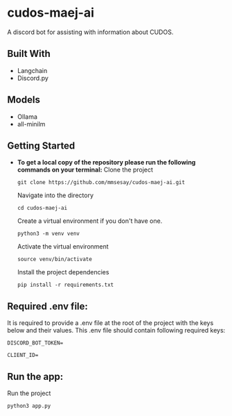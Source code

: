 # cudos-maej-ai
A discord bot for assisting with information about CUDOS.


## Built With

- Langchain
- Discord.py

## Models
- Ollama
- all-minilm


## Getting Started

- **To get a local copy of the repository please run the following commands on your terminal:**
  Clone the project
  ```
  git clone https://github.com/mmsesay/cudos-maej-ai.git
  ```
  Navigate into the directory
  ```
  cd cudos-maej-ai
  ```
  Create a virtual environment if you don't have one.
  ```
  python3 -m venv venv
  ``` 
  Activate the virtual environment
  ```
  source venv/bin/activate
  ```
  Install the project dependencies
  ```
  pip install -r requirements.txt
  ```
  
## Required .env file:
It is required to provide a .env file at the root of the project with the keys below and their values. 
This .env file should contain following required keys:
```
DISCORD_BOT_TOKEN=
```
```
CLIENT_ID=
```    

## Run the app:
 Run the project
 ```
 python3 app.py
 ```
